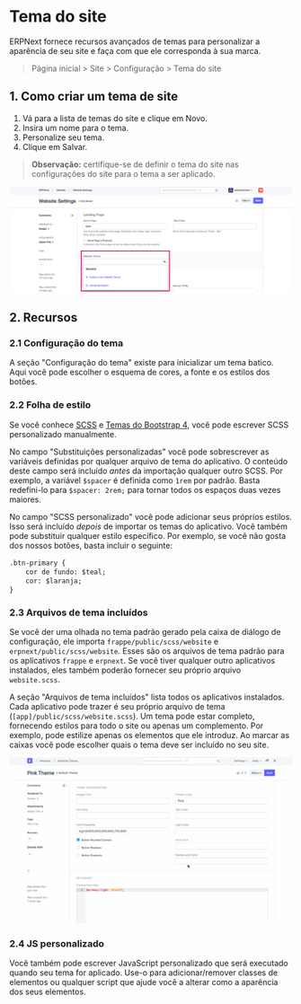 # Tema do site



ERPNext fornece recursos avançados de temas para personalizar a aparência de
seu site e faça com que ele corresponda à sua marca.



> 
> Página inicial > Site > Configuração > Tema do site
> 
> 
> 


## 1. Como criar um tema de site


1. Vá para a lista de temas do site e clique em Novo.
2. Insira um nome para o tema.
3. Personalize seu tema.
4. Clique em Salvar.



> 
> **Observação:** certifique-se de definir o tema do site nas configurações do site para o
>  tema a ser aplicado.
> 
> 
> 


![Selecione o tema do site nas configurações do site](/files/website-theme.png)


## 2. Recursos


### 2.1 Configuração do tema


A seção "Configuração do tema" existe para inicializar um tema batico. Aqui
você pode escolher o esquema de cores, a fonte e os estilos dos botões.


### 2.2 Folha de estilo


Se você conhece [SCSS](https://sass-lang.com/guide) e [Temas do Bootstrap 4](https://getbootstrap.com/docs/4.3/getting-started/theming/),
você pode escrever SCSS personalizado manualmente.


No campo "Substituições personalizadas" você pode sobrescrever as variáveis ​​definidas por qualquer
arquivo de tema do aplicativo. O conteúdo deste campo será incluído *antes* da importação
qualquer outro SCSS. Por exemplo, a variável `$spacer` é definida como `1rem` por padrão.
Basta redefini-lo para `$spacer: 2rem;` para tornar todos os espaços duas vezes maiores.


No campo "SCSS personalizado" você pode adicionar seus próprios estilos. Isso será incluído
*depois* de importar os temas do aplicativo. Você também pode substituir qualquer estilo específico.
Por exemplo, se você não gosta dos nossos botões, basta incluir o seguinte:



```
.btn-primary {
    cor de fundo: $teal;
    cor: $laranja;
}

```

### 2.3 Arquivos de tema incluídos


Se você der uma olhada no tema padrão gerado pela caixa de diálogo de configuração, ele
importa `frappe/public/scss/website` e `erpnext/public/scss/website`. Esses
são os arquivos de tema padrão para os aplicativos `frappe` e `erpnext`. Se você tiver qualquer outro
aplicativos instalados, eles também poderão fornecer seu próprio arquivo `website.scss`.


A seção "Arquivos de tema incluídos" lista todos os aplicativos instalados. Cada aplicativo pode trazer
é seu próprio arquivo de tema (`[app]/public/scss/website.scss`). Um tema pode estar completo,
fornecendo estilos para todo o site ou apenas um complemento. Por exemplo, pode
estilize apenas os elementos que ele introduz. Ao marcar as caixas você pode escolher quais
o tema deve ser incluído no seu site.


![Arquivos de tema incluídos](/files/website-theme-included-theme-files.gif)


### 2.4 JS personalizado


Você também pode escrever JavaScript personalizado que será executado quando seu tema for aplicado.
Use-o para adicionar/remover classes de elementos ou qualquer script que ajude você a alterar como
a aparência dos seus elementos.




